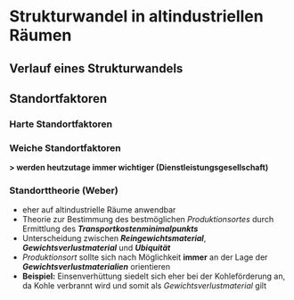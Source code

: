 # Strukturwandel in altindustriellen Räumen

## Verlauf eines Strukturwandels

## Standortfaktoren

### Harte Standortfaktoren

### Weiche Standortfaktoren

**> werden heutzutage immer wichtiger (Dienstleistungsgesellschaft)**

### Standorttheorie (Weber)
- eher auf altindustrielle Räume anwendbar
- Theorie zur Bestimmung des bestmöglichen *Produktionsortes* durch Ermittlung des ***Transportkostenminimalpunkts***
- Unterscheidung zwischen ***Reingewichtsmaterial***, ***Gewichtsverlustmaterial*** und ***Ubiquität***
- *Produktionsort* sollte sich nach Möglichkeit **immer** an der Lage der ***Gewichtsverlustmaterialien*** orientieren
- **Beispiel:** Einsenverhüttung siedelt sich eher bei der Kohleförderung an, da Kohle verbrannt wird und somit als *Gewichtsverlustmaterial* gilt
<!--stackedit_data:
eyJoaXN0b3J5IjpbNzMyOTE0MzQzLC0xNjk0NjY5NDg3XX0=
-->